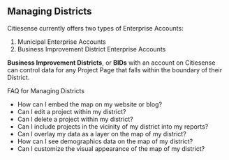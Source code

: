 ## Managing Districts

Citiesense currently offers two types of Enterprise Accounts:
1. Municipal Enterprise Accounts
2. Business Improvement District Enterprise Accounts

__Business Improvement Districts__, or __BIDs__ with an account on Citiesense can control data for any Project Page that falls within the boundary of their District. 

FAQ for Managing Districts
* How can I embed the map on my website or blog?
* Can I edit a project within my district?
* Can I delete a project within my district?
* Can I include projects in the vicinity of my district into my reports?
* Can I overlay my data as a layer on the map of my district?
* How can I see demographics data on the map of my district?
* Can I customize the visual appearance of the map of my district?
